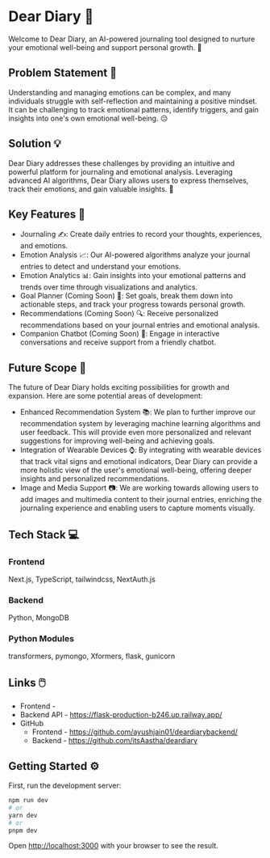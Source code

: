 # Dear Diary 📔
Welcome to Dear Diary, an AI-powered journaling tool designed to nurture your emotional well-being and support personal growth. 🌟

## Problem Statement 🎯
Understanding and managing emotions can be complex, and many individuals struggle with self-reflection and maintaining a positive mindset. It can be challenging to track emotional patterns, identify triggers, and gain insights into one's own emotional well-being. 😔

## Solution 💡
Dear Diary addresses these challenges by providing an intuitive and powerful platform for journaling and emotional analysis. Leveraging advanced AI algorithms, Dear Diary allows users to express themselves, track their emotions, and gain valuable insights. 🚀

## Key Features 🔑
- Journaling ✍️: Create daily entries to record your thoughts, experiences, and emotions.
- Emotion Analysis 📈: Our AI-powered algorithms analyze your journal entries to detect and understand your emotions.
- Emotion Analytics 📊: Gain insights into your emotional patterns and trends over time through visualizations and analytics.
- Goal Planner (Coming Soon) 🎯: Set goals, break them down into actionable steps, and track your progress towards personal growth.
- Recommendations (Coming Soon) 🔍: Receive personalized recommendations based on your journal entries and emotional analysis.
- Companion Chatbot (Coming Soon) 💬: Engage in interactive conversations and receive support from a friendly chatbot.

## Future Scope 🔮
The future of Dear Diary holds exciting possibilities for growth and expansion. Here are some potential areas of development:
- Enhanced Recommendation System 📚: We plan to further improve our recommendation system by leveraging machine learning algorithms and user feedback. This will provide even more personalized and relevant suggestions for improving well-being and achieving goals.
- Integration of Wearable Devices ⌚: By integrating with wearable devices that track vital signs and emotional indicators, Dear Diary can provide a more holistic view of the user's emotional well-being, offering deeper insights and personalized recommendations.
- Image and Media Support 📷: We are working towards allowing users to add images and multimedia content to their journal entries, enriching the journaling experience and enabling users to capture moments visually.

## Tech Stack 💻

### Frontend 
Next.js, TypeScript, tailwindcss, NextAuth.js
### Backend 
Python, MongoDB
### Python Modules
transformers, pymongo, Xformers, flask, gunicorn

## Links 🖱️
- Frontend - 
- Backend API - https://flask-production-b246.up.railway.app/
- GitHub 
     - Frontend - https://github.com/ayushjain01/deardiarybackend/
     - Backend - https://github.com/itsAastha/deardiary

## Getting Started ⚙️

First, run the development server:

```bash
npm run dev
# or
yarn dev
# or
pnpm dev
```

Open [http://localhost:3000](http://localhost:3000) with your browser to see the result.
